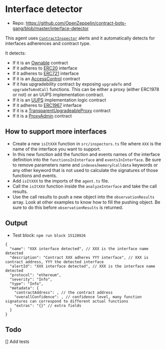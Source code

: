 # Interface detector

- Repo: https://github.com/OpenZeppelin/contract-bots-gang/blob/master/interface-detector

This agent uses [`ContractInspector`](https://explorer.forta.network/agent/0x9703bb3bf08bc89e6d0fd273fa995c32f75e8998c314bafdafcfe2491678f083) alerts and it automatically detects for interfaces adherences and contract type.

It detects:
- If it is an [Ownable](https://github.com/OpenZeppelin/openzeppelin-contracts/blob/master/contracts/access/Ownable.sol) contract
- If it adheres to [ERC20](https://eips.ethereum.org/EIPS/eip-20) interface
- If it adheres to [ERC721](https://eips.ethereum.org/EIPS/eip-721) interface
- If it is an [AccessControl](https://github.com/OpenZeppelin/openzeppelin-contracts/blob/master/contracts/access/AccessControl.sol) contract
- If it has upgradebility contract by exposing `upgradeTo` and `upgradeToAndCall` functions. This can be either a proxy (either ERC1978 or not) or an UUPS implementation contract. 
- If it is an [UUPS](https://github.com/OpenZeppelin/openzeppelin-contracts/blob/master/contracts/proxy/utils/UUPSUpgradeable.sol) implementation logic contract
- If it adheres to [ERC1967](https://eips.ethereum.org/EIPS/eip-1967) interface
- If it is a [TransparentUpgradeableProxy](https://github.com/OpenZeppelin/openzeppelin-contracts/blob/master/contracts/proxy/transparent/TransparentUpgradeableProxy.sol) contract 
- If it is a [ProxyAdmin](https://github.com/OpenZeppelin/openzeppelin-contracts/blob/master/contracts/proxy/transparent/ProxyAdmin.sol) contract

## How to support more interfaces

- Create a new `isItXXX` function in `src/inspectors.ts` file where `XXX` is the name of the interface you want to support.
- In this new function add the function and events names of the interface definition into the `functionsInInterface` and `eventsInInterface`. Be sure to remove parameters name and `indexes`/`memory`/`calldata` keywords or any other keyword that is not used to calculate the signatures of those functions and events.
- Add `isItXXX` to the imports of the `agent.ts` file.
- Call the `isItXXX` function inside the `analyzeInterface` and take the call results.
- Use the call results to push a new object into the `observationResults` array. Look at other examples to know how to fill the pushing object. Be sure to do this before `observationResults` is returned.

## Output

- Test block: `npm run block 15128926`

```
{
  "name": "XXX interface detected", // XXX is the interface name detected
  "description": "Contract XXX adheres YYY interface", // XXX is contract address, YYY the detected interface
  "alertId": "XXX interface detected", // XXX is the interface name detected
  "protocol": "ethereum",
  "severity": "Info",
  "type": "Info",
  "metadata": {
    "contractAddress": , // the contract address
    "overallConfidence": , // confidence level, many function signatures can correspond to different actual functions
    "extras": "{}" // extra fields
  }
}
```

## Todo

[] Add tests


